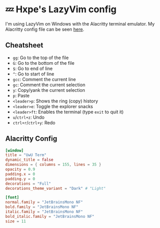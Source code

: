 # 💤 Hxpe's LazyVim config

I'm using LazyVim on Windows with the Alacritty terminal emulator.
My Alacritty config file can be seen [here](#alacritty-config).

## Cheatsheet
- `gg`: Go to the top of the file
- `G`: Go to the bottom of the file
- `$`: Go to end of line
- `^`: Go to start of line
- `gcc`: Comment the current line
- `gc`: Comment the current selection
- `y`: Copy/yank the current selection
- `p`: Paste
- `<leader>p`: Shows the ring (copy) history
- `<leader>e`: Toggle the explorer snacks
- `<leader>ft`: Enables the terminal (type `exit` to quit it)
- `u`/`ctrl+z`: Undo
- `ctrl+r`/`ctrl+y`: Redo

## Alacritty Config

```toml
[window]
title = "UwU Term"
dynamic_title = false
dimensions = { columns = 155, lines = 35 }
opacity = 0.9
padding.x = 0
padding.y = 0
decorations = "Full"
decorations_theme_variant = "Dark" # "Light"

[font]
normal.family = "JetBrainsMono NF"
bold.family = "JetBrainsMono NF"
italic.family = "JetBrainsMono NF"
bold_italic.family = "JetBrainsMono NF"
size = 11
```
